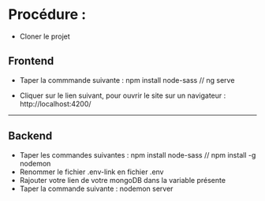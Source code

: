 # Procédure :

- Cloner le projet

## Frontend

- Taper la commmande suivante : npm install node-sass // ng serve

- Cliquer sur le lien suivant, pour ouvrir le site sur un navigateur : http://localhost:4200/

---

## Backend

- Taper les commandes suivantes : npm install node-sass // npm install -g nodemon
- Renommer le fichier .env-link en fichier .env
- Rajouter votre lien de votre mongoDB dans la variable présente
- Taper la commande suivante : nodemon server
